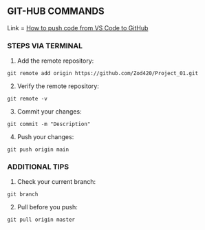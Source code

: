 ## GIT-HUB COMMANDS

Link = [How to push code from VS Code to GitHub](https://graphite.dev/guides/how-to-push-code-from-vscode-to-github)

### STEPS VIA TERMINAL
1. Add the remote repository:
```
git remote add origin https://github.com/Zod420/Project_01.git 
```
2. Verify the remote repository:
```
git remote -v
```
3. Commit your changes:
```
git commit -m "Description"
```
4. Push your changes:
```
git push origin main
```
### ADDITIONAL TIPS
1. Check your current branch:
```
git branch
```
2. Pull before you push:
```
git pull origin master
```